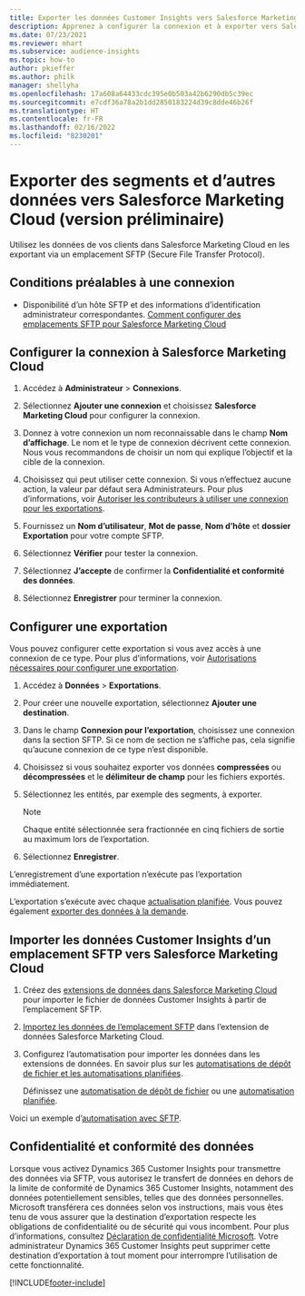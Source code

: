 ```yaml
---
title: Exporter les données Customer Insights vers Salesforce Marketing Cloud
description: Apprenez à configurer la connexion et à exporter vers Salesforce Marketing Cloud.
ms.date: 07/23/2021
ms.reviewer: mhart
ms.subservice: audience-insights
ms.topic: how-to
author: pkieffer
ms.author: philk
manager: shellyha
ms.openlocfilehash: 17a608a64433cdc395e0b503a42b6290db5c39ec
ms.sourcegitcommit: e7cdf36a78a2b1dd2850183224d39c8dde46b26f
ms.translationtype: HT
ms.contentlocale: fr-FR
ms.lasthandoff: 02/16/2022
ms.locfileid: "8230201"
---
```

# <a name="export-segments-and-other-data-to-salesforce-marketing-cloud-preview"></a>Exporter des segments et d’autres données vers Salesforce Marketing Cloud (version préliminaire)

Utilisez les données de vos clients dans Salesforce Marketing Cloud en les exportant via un emplacement SFTP (Secure File Transfer Protocol).

## <a name="prerequisites-for-connection"></a>Conditions préalables à une connexion

- Disponibilité d’un hôte SFTP et des informations d’identification administrateur correspondantes. [Comment configurer des emplacements SFTP pour Salesforce Marketing Cloud](https://help.salesforce.com/articleView?id=sf.mc_es_configure_enhanced_ftp.htm&type=5) 

## <a name="set-up-the-connection-to-salesforce-marketing-cloud"></a>Configurer la connexion à Salesforce Marketing Cloud

1. Accédez à **Administrateur** > **Connexions**.

1. Sélectionnez **Ajouter une connexion** et choisissez **Salesforce Marketing Cloud** pour configurer la connexion.

1. Donnez à votre connexion un nom reconnaissable dans le champ **Nom d’affichage**. Le nom et le type de connexion décrivent cette connexion. Nous vous recommandons de choisir un nom qui explique l’objectif et la cible de la connexion.

1. Choisissez qui peut utiliser cette connexion. Si vous n’effectuez aucune action, la valeur par défaut sera Administrateurs. Pour plus d’informations, voir [Autoriser les contributeurs à utiliser une connexion pour les exportations](connections.md#allow-contributors-to-use-a-connection-for-exports).

1. Fournissez un **Nom d’utilisateur**, **Mot de passe**, **Nom d’hôte** et **dossier Exportation** pour votre compte SFTP.

1. Sélectionnez **Vérifier** pour tester la connexion.

1. Sélectionnez **J’accepte** de confirmer la **Confidentialité et conformité des données**.

1. Sélectionnez **Enregistrer** pour terminer la connexion.

## <a name="configure-an-export"></a>Configurer une exportation

Vous pouvez configurer cette exportation si vous avez accès à une connexion de ce type. Pour plus d’informations, voir [Autorisations nécessaires pour configurer une exportation](export-destinations.md#set-up-a-new-export).

1. Accédez à **Données** > **Exportations**.

1. Pour créer une nouvelle exportation, sélectionnez **Ajouter une destination**.

1. Dans le champ **Connexion pour l’exportation**, choisissez une connexion dans la section SFTP. Si ce nom de section ne s’affiche pas, cela signifie qu’aucune connexion de ce type n’est disponible.

1. Choisissez si vous souhaitez exporter vos données **compressées** ou **décompressées** et le **délimiteur de champ** pour les fichiers exportés.

1. Sélectionnez les entités, par exemple des segments, à exporter.

   > [!NOTE]
   > Chaque entité sélectionnée sera fractionnée en cinq fichiers de sortie au maximum lors de l’exportation. 

1. Sélectionnez **Enregistrer**.

L’enregistrement d’une exportation n’exécute pas l’exportation immédiatement.

L’exportation s’exécute avec chaque [actualisation planifiée](system.md#schedule-tab). Vous pouvez également [exporter des données à la demande](export-destinations.md#run-exports-on-demand). 

## <a name="import-customer-insights-data-from-sftp-location-to-salesforce-marketing-cloud"></a>Importer les données Customer Insights d’un emplacement SFTP vers Salesforce Marketing Cloud

1. Créez des [extensions de données dans Salesforce Marketing Cloud](https://help.salesforce.com/articleView?id=sf.mc_es_create_data_extension.htm&type=5) pour importer le fichier de données Customer Insights à partir de l’emplacement SFTP.

2. [Importez les données de l’emplacement SFTP](https://help.salesforce.com/articleView?id=sf.mc_es_import_data_extension_classic.htm&type=5) dans l’extension de données Salesforce Marketing Cloud. 

3. Configurez l’automatisation pour importer les données dans les extensions de données. En savoir plus sur les [automatisations de dépôt de fichier et les automatisations planifiées](https://help.salesforce.com/articleView?id=sf.mc_as_triggered_automations.htm&type=5).

   Définissez une [automatisation de dépôt de fichier](https://help.salesforce.com/articleView?id=sf.mc_as_define_a_triggered_automation.htm&type=5) ou une [automatisation planifiée](https://help.salesforce.com/articleView?id=sf.mc_as_define_a_scheduled_automation.htm&type=5). 

Voici un exemple d’[automatisation avec SFTP](https://help.salesforce.com/articleView?id=sf.mc_as_ftp_and_triggered_automation_scenario.htm&type=5).

## <a name="data-privacy-and-compliance"></a>Confidentialité et conformité des données

Lorsque vous activez Dynamics 365 Customer Insights pour transmettre des données via SFTP, vous autorisez le transfert de données en dehors de la limite de conformité de Dynamics 365 Customer Insights, notamment des données potentiellement sensibles, telles que des données personnelles. Microsoft transférera ces données selon vos instructions, mais vous êtes tenu de vous assurer que la destination d’exportation respecte les obligations de confidentialité ou de sécurité qui vous incombent. Pour plus d’informations, consultez [Déclaration de confidentialité Microsoft](https://go.microsoft.com/fwlink/?linkid=396732).
Votre administrateur Dynamics 365 Customer Insights peut supprimer cette destination d’exportation à tout moment pour interrompre l’utilisation de cette fonctionnalité.

[!INCLUDE[footer-include](../includes/footer-banner.md)]
